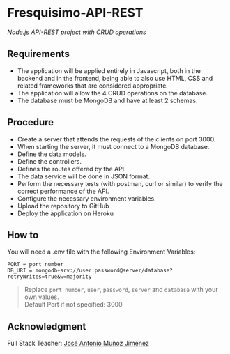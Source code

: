 # Fresquisimo-API-REST
*Node.js API-REST project with CRUD operations*
## Requirements
- The application will be applied entirely in Javascript, both in the backend and in the frontend, being able to also use HTML, CSS and related frameworks that are considered appropriate.
- The application will allow the 4 CRUD operations on the database.
- The database must be MongoDB and have at least 2 schemas.

## Procedure
- Create a server that attends the requests of the clients on port 3000.
- When starting the server, it must connect to a MongoDB database.
- Define the data models.
- Define the controllers.
- Defines the routes offered by the API.
- The data service will be done in JSON format.
- Perform the necessary tests (with postman, curl or similar) to verify the correct performance of the API.
- Configure the necessary environment variables.
- Upload the repository to GitHub
- Deploy the application on Heroku

## How to
You will need a .env file with the following Environment Variables:

```
PORT = port number
DB_URI = mongodb+srv://user:password@server/database?retryWrites=true&w=majority
```
> Replace `port number`, `user`, `password`, `server` and `database` with your own values.\
> Default Port if not specified: 3000

## Acknowledgment
Full Stack Teacher: 
[José Antonio Muñoz Jiménez](https://github.com/jamj2000) 
